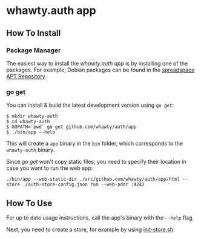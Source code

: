 # whawty.auth app

## How To Install

### Package Manager

The easiest way to install the *whawty.auth app* is by installing one of the packages. For example, Debian packages can be found in the [spreadspace APT Repository](https://build.spreadspace.org/).


### go get

You can install & build the latest development version using `go get`:

```
$ mkdir whawty-auth
$ cd whawty-auth
$ GOPATH=`pwd` go get github.com/whawty/auth/app
$ ./bin/app --help
```

This will create a `app` binary in the `bin` folder, which corresponds to the `whawty-auth` binary.

Since *go get* won't copy static files, you need to specify their location in case you want to run the web app:

```
./bin/app --web-static-dir ./src/github.com/whawty/auth/app/html --store ./auth-store-config.json run --web-addr :4242
```


## How To Use

For up to date usage instructions, call the app's binary with the `--help` flag.

Next, you need to create a store, for example by using [init-store.sh](init-store.sh).
